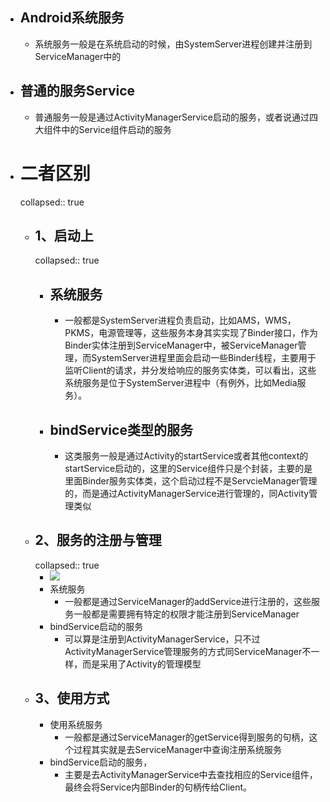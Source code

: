 - ## Android系统服务
	- 系统服务一般是在系统启动的时候，由SystemServer进程创建并注册到ServiceManager中的
- ## 普通的服务Service
	- 普通服务一般是通过ActivityManagerService启动的服务，或者说通过四大组件中的Service组件启动的服务
- # 二者区别
  collapsed:: true
	- ## 1、启动上
	  collapsed:: true
		- ## 系统服务
			- 一般都是SystemServer进程负责启动，比如AMS，WMS，PKMS，电源管理等，这些服务本身其实实现了Binder接口，作为Binder实体注册到ServiceManager中，被ServiceManager管理，而SystemServer进程里面会启动一些Binder线程，主要用于监听Client的请求，并分发给响应的服务实体类，可以看出，这些系统服务是位于SystemServer进程中（有例外，比如Media服务）。
		- ## bindService类型的服务
			- 这类服务一般是通过Activity的startService或者其他context的startService启动的，这里的Service组件只是个封装，主要的是里面Binder服务实体类，这个启动过程不是ServcieManager管理的，而是通过ActivityManagerService进行管理的，同Activity管理类似
	- ## 2、服务的注册与管理
	  collapsed:: true
		- ![](https://img-blog.csdnimg.cn/e8bb2eb6c807432ab7610b56a4637bc4.png)
		- 系统服务
			- 一般都是通过ServiceManager的addService进行注册的，这些服务一般都是需要拥有特定的权限才能注册到ServiceManager
		- bindService启动的服务
			- 可以算是注册到ActivityManagerService，只不过ActivityManagerService管理服务的方式同ServiceManager不一样，而是采用了Activity的管理模型
	- ## 3、使用方式
		- 使用系统服务
			- 一般都是通过ServiceManager的getService得到服务的句柄，这个过程其实就是去ServiceManager中查询注册系统服务
		- bindService启动的服务，
			- 主要是去ActivityManagerService中去查找相应的Service组件，最终会将Service内部Binder的句柄传给Client。
